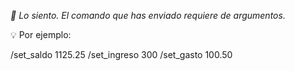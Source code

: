 _🤖 Lo siento. El comando que has enviado requiere de argumentos._

💡 Por ejemplo:

/set\_saldo 1125.25
/set\_ingreso 300
/set\_gasto 100.50